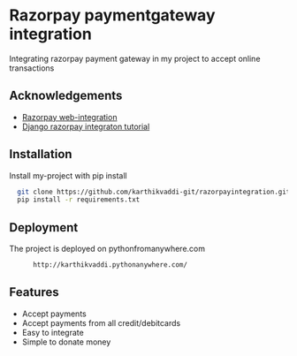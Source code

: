 
# Razorpay paymentgateway integration

Integrating razorpay payment gateway in my project to accept online transactions






## Acknowledgements


 - [Razorpay web-integration](https://razorpay.com/docs/payments/payment-gateway/web-integration/standard/)
 - [Django razorpay integraton tutorial ](https://www.youtube.com/watch?v=oo1YiqhZzzQ)
 
  


## Installation

Install my-project with pip install

```bash
  git clone https://github.com/karthikvaddi-git/razorpayintegration.git
  pip install -r requirements.txt
```
    
## Deployment

The project is deployed on pythonfromanywhere.com

```bash
      http://karthikvaddi.pythonanywhere.com/
```


## Features

- Accept payments
- Accept payments from all credit/debitcards
- Easy to integrate
- Simple to donate money


